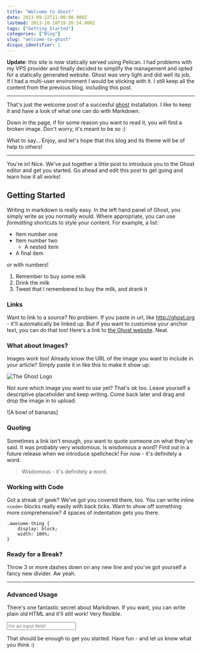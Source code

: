 ```yaml
---
title: "Welcome to Ghost"
date: 2013-09-22T11:00:00.000Z
lastmod: 2013-10-18T19:20:54.000Z
tags: ["Getting Started"]
categories: ["Blog"]
slug: "welcome-to-ghost"
disqus_identifier: 1
---
```


**Update**: this site is now statically served using Pelican. I had problems with my VPS provider and finally decided to simplify the management and opted for a statically generated website. Ghost was very light and did well its job, if I had a multi-user environment I would be sticking with it. I still keep all the content from the previous blog, including this post.

* * *

That's just the welcome post of a succesful [ghost](http://ghost.org) installation. I like to keep it and have a look of what one can do with Markdown.

Down in the page, if for some reason you want to read it, you will find a broken image. Don't worry, it's meant to be so :)

What to say... Enjoy, and let's hope that this blog and its theme will be of help to others!


* * *


You're in! Nice. We've put together a little post to introduce you to the Ghost editor and get you started. Go ahead and edit this post to get going and learn how it all works!

## Getting Started

Writing in markdown is really easy. In the left hand panel of Ghost, you simply write as you normally would. Where appropriate, you can use *formatting* shortcuts to style your content. For example, a list:

* Item number one
* Item number two
    * A nested item
* A final item

or with numbers!

1. Remember to buy some milk
2. Drink the milk
3. Tweet that I remembered to buy the milk, and drank it

### Links

Want to link to a source? No problem. If you paste in url, like http://ghost.org - it'll automatically be linked up. But if you want to customise your anchor text, you can do that too! Here's a link to [the Ghost website](http://ghost.org). Neat.

### What about Images?

Images work too! Already know the URL of the image you want to include in your article? Simply paste it in like this to make it show up:

![The Ghost Logo](http://tryghost.org/ghost.png)

Not sure which image you want to use yet? That's ok too. Leave yourself a descriptive placeholder and keep writing. Come back later and drag and drop the image in to upload:

![A bowl of bananas]


### Quoting

Sometimes a link isn't enough, you want to quote someone on what they've said. It was probably very wisdomous. Is wisdomous a word? Find out in a future release when we introduce spellcheck! For now - it's definitely a word.

> Wisdomous - it's definitely a word.

### Working with Code

Got a streak of geek? We've got you covered there, too. You can write inline `<code>` blocks really easily with back ticks. Want to show off something more comprehensive? 4 spaces of indentation gets you there.

    .awesome-thing {
        display: block;
        width: 100%;
    }

### Ready for a Break? 

Throw 3 or more dashes down on any new line and you've got yourself a fancy new divider. Aw yeah.

---

### Advanced Usage

There's one fantastic secret about Markdown. If you want, you can  write plain old HTML and it'll still work! Very flexible.

<input type="text" placeholder="I'm an input field!" />

That should be enough to get you started. Have fun - and let us know what you think :)